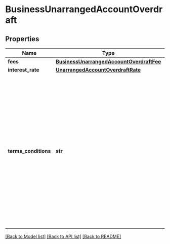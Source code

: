# BusinessUnarrangedAccountOverdraft

## Properties
Name | Type | Description | Notes
------------ | ------------- | ------------- | -------------
**fees** | [**BusinessUnarrangedAccountOverdraftFee**](BusinessUnarrangedAccountOverdraftFee.md) |  | 
**interest_rate** | [**UnarrangedAccountOverdraftRate**](UnarrangedAccountOverdraftRate.md) |  | 
**terms_conditions** | **str** | Campo aberto para informar as condições contratuais relativas à Modalidade de Adiantamento a depositante para pessoa natural. Pode ser informada a URL referente ao endereço onde constam as condições informadas. Endereço eletrônico de acesso ao canal. | 

[[Back to Model list]](../README.md#documentation-for-models) [[Back to API list]](../README.md#documentation-for-api-endpoints) [[Back to README]](../README.md)


